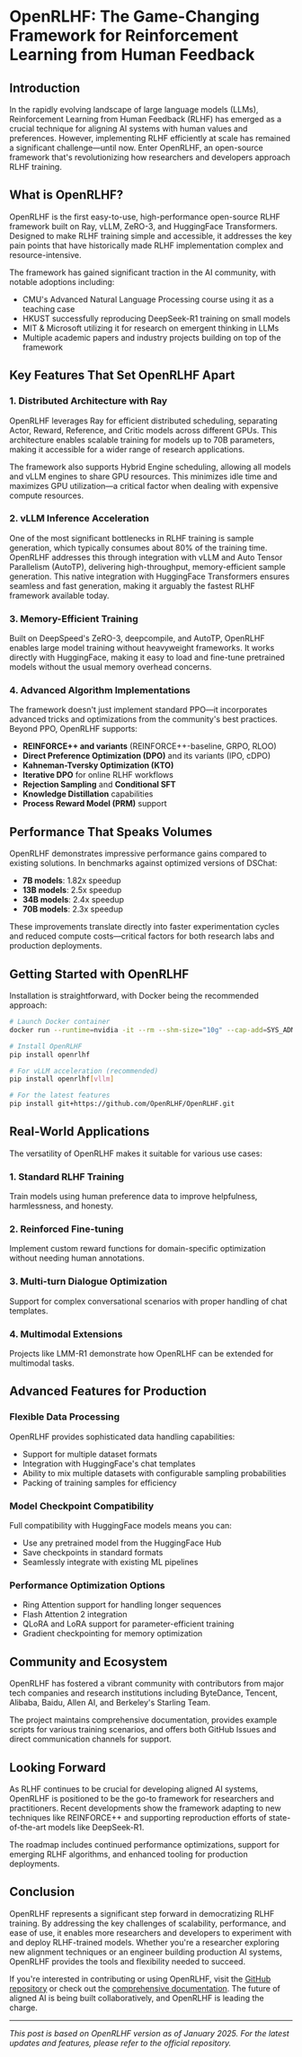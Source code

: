 # OpenRLHF: The Game-Changing Framework for Reinforcement Learning from Human Feedback

## Introduction

In the rapidly evolving landscape of large language models (LLMs), Reinforcement Learning from Human Feedback (RLHF) has emerged as a crucial technique for aligning AI systems with human values and preferences. However, implementing RLHF efficiently at scale has remained a significant challenge—until now. Enter OpenRLHF, an open-source framework that's revolutionizing how researchers and developers approach RLHF training.

## What is OpenRLHF?

OpenRLHF is the first easy-to-use, high-performance open-source RLHF framework built on Ray, vLLM, ZeRO-3, and HuggingFace Transformers. Designed to make RLHF training simple and accessible, it addresses the key pain points that have historically made RLHF implementation complex and resource-intensive.

The framework has gained significant traction in the AI community, with notable adoptions including:
- CMU's Advanced Natural Language Processing course using it as a teaching case
- HKUST successfully reproducing DeepSeek-R1 training on small models
- MIT & Microsoft utilizing it for research on emergent thinking in LLMs
- Multiple academic papers and industry projects building on top of the framework

## Key Features That Set OpenRLHF Apart

### 1. Distributed Architecture with Ray

OpenRLHF leverages Ray for efficient distributed scheduling, separating Actor, Reward, Reference, and Critic models across different GPUs. This architecture enables scalable training for models up to 70B parameters, making it accessible for a wider range of research applications.

The framework also supports Hybrid Engine scheduling, allowing all models and vLLM engines to share GPU resources. This minimizes idle time and maximizes GPU utilization—a critical factor when dealing with expensive compute resources.

### 2. vLLM Inference Acceleration

One of the most significant bottlenecks in RLHF training is sample generation, which typically consumes about 80% of the training time. OpenRLHF addresses this through integration with vLLM and Auto Tensor Parallelism (AutoTP), delivering high-throughput, memory-efficient sample generation. This native integration with HuggingFace Transformers ensures seamless and fast generation, making it arguably the fastest RLHF framework available today.

### 3. Memory-Efficient Training

Built on DeepSpeed's ZeRO-3, deepcompile, and AutoTP, OpenRLHF enables large model training without heavyweight frameworks. It works directly with HuggingFace, making it easy to load and fine-tune pretrained models without the usual memory overhead concerns.

### 4. Advanced Algorithm Implementations

The framework doesn't just implement standard PPO—it incorporates advanced tricks and optimizations from the community's best practices. Beyond PPO, OpenRLHF supports:

- **REINFORCE++ and variants** (REINFORCE++-baseline, GRPO, RLOO)
- **Direct Preference Optimization (DPO)** and its variants (IPO, cDPO)
- **Kahneman-Tversky Optimization (KTO)**
- **Iterative DPO** for online RLHF workflows
- **Rejection Sampling** and **Conditional SFT**
- **Knowledge Distillation** capabilities
- **Process Reward Model (PRM)** support

## Performance That Speaks Volumes

OpenRLHF demonstrates impressive performance gains compared to existing solutions. In benchmarks against optimized versions of DSChat:

- **7B models**: 1.82x speedup
- **13B models**: 2.5x speedup  
- **34B models**: 2.4x speedup
- **70B models**: 2.3x speedup

These improvements translate directly into faster experimentation cycles and reduced compute costs—critical factors for both research labs and production deployments.

## Getting Started with OpenRLHF

Installation is straightforward, with Docker being the recommended approach:

```bash
# Launch Docker container
docker run --runtime=nvidia -it --rm --shm-size="10g" --cap-add=SYS_ADMIN -v $PWD:/openrlhf nvcr.io/nvidia/pytorch:24.07-py3 bash

# Install OpenRLHF
pip install openrlhf

# For vLLM acceleration (recommended)
pip install openrlhf[vllm]

# For the latest features
pip install git+https://github.com/OpenRLHF/OpenRLHF.git
```

## Real-World Applications

The versatility of OpenRLHF makes it suitable for various use cases:

### 1. Standard RLHF Training
Train models using human preference data to improve helpfulness, harmlessness, and honesty.

### 2. Reinforced Fine-tuning
Implement custom reward functions for domain-specific optimization without needing human annotations.

### 3. Multi-turn Dialogue Optimization
Support for complex conversational scenarios with proper handling of chat templates.

### 4. Multimodal Extensions
Projects like LMM-R1 demonstrate how OpenRLHF can be extended for multimodal tasks.

## Advanced Features for Production

### Flexible Data Processing
OpenRLHF provides sophisticated data handling capabilities:
- Support for multiple dataset formats
- Integration with HuggingFace's chat templates
- Ability to mix multiple datasets with configurable sampling probabilities
- Packing of training samples for efficiency

### Model Checkpoint Compatibility
Full compatibility with HuggingFace models means you can:
- Use any pretrained model from the HuggingFace Hub
- Save checkpoints in standard formats
- Seamlessly integrate with existing ML pipelines

### Performance Optimization Options
- Ring Attention support for handling longer sequences
- Flash Attention 2 integration
- QLoRA and LoRA support for parameter-efficient training
- Gradient checkpointing for memory optimization

## Community and Ecosystem

OpenRLHF has fostered a vibrant community with contributors from major tech companies and research institutions including ByteDance, Tencent, Alibaba, Baidu, Allen AI, and Berkeley's Starling Team.

The project maintains comprehensive documentation, provides example scripts for various training scenarios, and offers both GitHub Issues and direct communication channels for support.

## Looking Forward

As RLHF continues to be crucial for developing aligned AI systems, OpenRLHF is positioned to be the go-to framework for researchers and practitioners. Recent developments show the framework adapting to new techniques like REINFORCE++ and supporting reproduction efforts of state-of-the-art models like DeepSeek-R1.

The roadmap includes continued performance optimizations, support for emerging RLHF algorithms, and enhanced tooling for production deployments.

## Conclusion

OpenRLHF represents a significant step forward in democratizing RLHF training. By addressing the key challenges of scalability, performance, and ease of use, it enables more researchers and developers to experiment with and deploy RLHF-trained models. Whether you're a researcher exploring new alignment techniques or an engineer building production AI systems, OpenRLHF provides the tools and flexibility needed to succeed.

If you're interested in contributing or using OpenRLHF, visit the [GitHub repository](https://github.com/OpenRLHF/OpenRLHF) or check out the [comprehensive documentation](https://openrlhf.readthedocs.io/). The future of aligned AI is being built collaboratively, and OpenRLHF is leading the charge.

---

*This post is based on OpenRLHF version as of January 2025. For the latest updates and features, please refer to the official repository.*